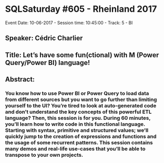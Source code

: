 # SQLSaturday #605 - Rheinland 2017
Event Date: 10-06-2017 - Session time: 10:45:00 - Track: 5 - BI
## Speaker: Cédric Charlier
## Title: Let’s have some fun(ctional) with M (Power Query/Power BI) language!
## Abstract:
### You know how to use Power BI or Power Query to load data from different sources but you want to go further than limiting yourself to the UI? You’re tired to look at auto-generated code and don’t understand the key concepts of this powerful ETL language? Then, this session is for you. During 60 minutes, you’ll learn how to write code in this functional language. Starting with syntax, primitive and structured values; we’ll quickly jump to the creation of expressions and functions and the usage of some recurrent patterns. This session contains many demos and real-life use-cases that you’ll be able to transpose to your own projects.
